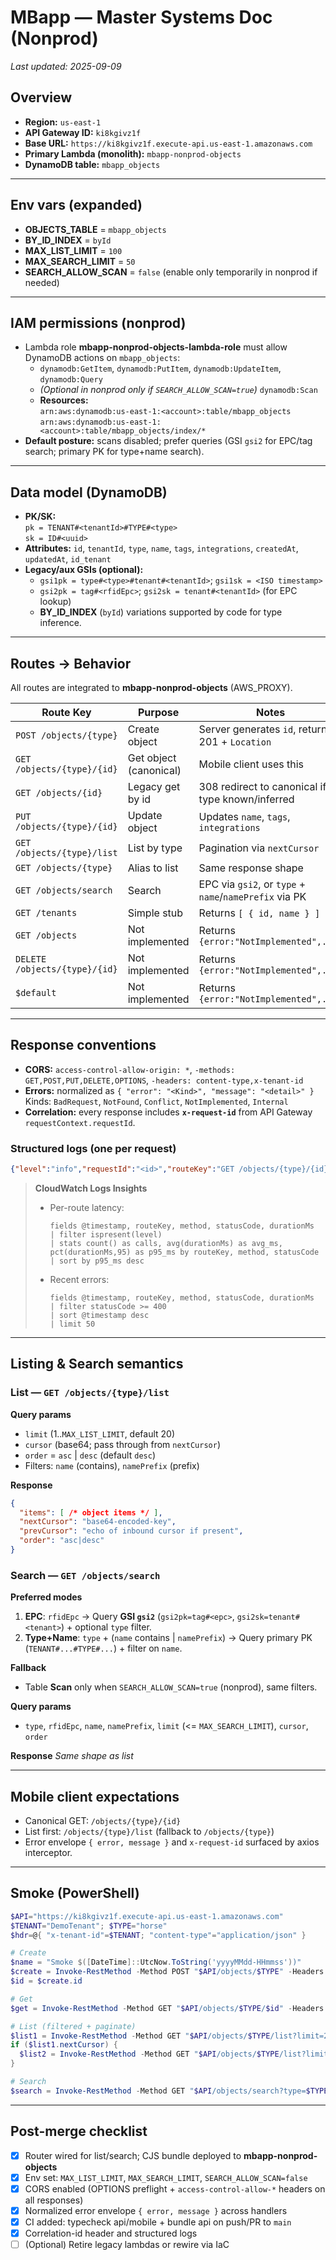 # MBapp — Master Systems Doc (Nonprod)

_Last updated: 2025-09-09_

## Overview
- **Region:** `us-east-1`
- **API Gateway ID:** `ki8kgivz1f`
- **Base URL:** `https://ki8kgivz1f.execute-api.us-east-1.amazonaws.com`
- **Primary Lambda (monolith):** `mbapp-nonprod-objects`
- **DynamoDB table:** `mbapp_objects`

---

## Env vars (expanded)
- **OBJECTS_TABLE** = `mbapp_objects`
- **BY_ID_INDEX**   = `byId`
- **MAX_LIST_LIMIT**   = `100`
- **MAX_SEARCH_LIMIT** = `50`
- **SEARCH_ALLOW_SCAN** = `false` (enable only temporarily in nonprod if needed)

---

## IAM permissions (nonprod)
- Lambda role **mbapp-nonprod-objects-lambda-role** must allow DynamoDB actions on `mbapp_objects`:
  - `dynamodb:GetItem`, `dynamodb:PutItem`, `dynamodb:UpdateItem`, `dynamodb:Query`
  - *(Optional in nonprod only if `SEARCH_ALLOW_SCAN=true`)* `dynamodb:Scan`
  - **Resources:**  
    `arn:aws:dynamodb:us-east-1:<account>:table/mbapp_objects`  
    `arn:aws:dynamodb:us-east-1:<account>:table/mbapp_objects/index/*`
- **Default posture:** scans disabled; prefer queries (GSI `gsi2` for EPC/tag search; primary PK for type+name search).

---

## Data model (DynamoDB)
- **PK/SK:**  
  `pk = TENANT#<tenantId>#TYPE#<type>`  
  `sk = ID#<uuid>`
- **Attributes:** `id`, `tenantId`, `type`, `name`, `tags`, `integrations`, `createdAt`, `updatedAt`, `id_tenant`
- **Legacy/aux GSIs (optional):**
  - `gsi1pk = type#<type>#tenant#<tenantId>`; `gsi1sk = <ISO timestamp>`
  - `gsi2pk = tag#<rfidEpc>`; `gsi2sk = tenant#<tenantId>` (for EPC lookup)
  - **BY_ID_INDEX** (`byId`) variations supported by code for type inference.

---

## Routes → Behavior
All routes are integrated to **mbapp-nonprod-objects** (AWS_PROXY).

| Route Key                      | Purpose                               | Notes |
|---|---|---|
| `POST /objects/{type}`         | Create object                         | Server generates `id`, returns 201 + `Location` |
| `GET /objects/{type}/{id}`     | Get object (canonical)                | Mobile client uses this |
| `GET /objects/{id}`            | Legacy get by id                      | 308 redirect to canonical if type known/inferred |
| `PUT /objects/{type}/{id}`     | Update object                         | Updates `name`, `tags`, `integrations` |
| `GET /objects/{type}/list`     | List by type                          | Pagination via `nextCursor` |
| `GET /objects/{type}`          | Alias to list                         | Same response shape |
| `GET /objects/search`          | Search                                | EPC via `gsi2`, or `type` + `name`/`namePrefix` via PK |
| `GET /tenants`                 | Simple stub                           | Returns `[ { id, name } ]` |
| `GET /objects`                 | Not implemented                       | Returns `{error:"NotImplemented",...}` |
| `DELETE /objects/{type}/{id}`  | Not implemented                       | Returns `{error:"NotImplemented",...}` |
| `$default`                     | Not implemented                       | Returns `{error:"NotImplemented",...}` |

---

## Response conventions
- **CORS:** `access-control-allow-origin: *`, `-methods: GET,POST,PUT,DELETE,OPTIONS`, `-headers: content-type,x-tenant-id`
- **Errors:** normalized as `{ "error": "<Kind>", "message": "<detail>" }`  
  Kinds: `BadRequest`, `NotFound`, `Conflict`, `NotImplemented`, `Internal`
- **Correlation:** every response includes **`x-request-id`** from API Gateway `requestContext.requestId`.

### Structured logs (one per request)
```json
{"level":"info","requestId":"<id>","routeKey":"GET /objects/{type}/{id}","method":"GET","path":"/objects/horse/123","statusCode":200,"durationMs":58}
```

> **CloudWatch Logs Insights**
> - Per-route latency:
>   ```
>   fields @timestamp, routeKey, method, statusCode, durationMs
>   | filter ispresent(level)
>   | stats count() as calls, avg(durationMs) as avg_ms, pct(durationMs,95) as p95_ms by routeKey, method, statusCode
>   | sort by p95_ms desc
>   ```
> - Recent errors:
>   ```
>   fields @timestamp, routeKey, method, statusCode, durationMs
>   | filter statusCode >= 400
>   | sort @timestamp desc
>   | limit 50
>   ```

---

## Listing & Search semantics

### List — `GET /objects/{type}/list`
**Query params**
- `limit` (1..`MAX_LIST_LIMIT`, default 20)
- `cursor` (base64; pass through from `nextCursor`)
- `order` = `asc` \| `desc` (default `desc`)
- Filters: `name` (contains), `namePrefix` (prefix)

**Response**
```json
{
  "items": [ /* object items */ ],
  "nextCursor": "base64-encoded-key",
  "prevCursor": "echo of inbound cursor if present",
  "order": "asc|desc"
}
```

### Search — `GET /objects/search`
**Preferred modes**
1. **EPC**: `rfidEpc` → Query **GSI `gsi2`** (`gsi2pk=tag#<epc>`, `gsi2sk=tenant#<tenant>`) + optional `type` filter.
2. **Type+Name**: `type` + (`name` contains \| `namePrefix`) → Query primary PK (`TENANT#...#TYPE#...`) + filter on `name`.

**Fallback**
- Table **Scan** only when `SEARCH_ALLOW_SCAN=true` (nonprod), same filters.

**Query params**
- `type`, `rfidEpc`, `name`, `namePrefix`, `limit` (<= `MAX_SEARCH_LIMIT`), `cursor`, `order`

**Response**
_Same shape as list_

---

## Mobile client expectations
- Canonical GET: `/objects/{type}/{id}`
- List first: `/objects/{type}/list` (fallback to `/objects/{type}`)
- Error envelope `{ error, message }` and `x-request-id` surfaced by axios interceptor.

---

## Smoke (PowerShell)
```powershell
$API="https://ki8kgivz1f.execute-api.us-east-1.amazonaws.com"
$TENANT="DemoTenant"; $TYPE="horse"
$hdr=@{ "x-tenant-id"=$TENANT; "content-type"="application/json" }

# Create
$name = "Smoke $([DateTime]::UtcNow.ToString('yyyyMMdd-HHmmss'))"
$create = Invoke-RestMethod -Method POST "$API/objects/$TYPE" -Headers $hdr -Body (@{ name=$name }|ConvertTo-Json)
$id = $create.id

# Get
$get = Invoke-RestMethod -Method GET "$API/objects/$TYPE/$id" -Headers $hdr

# List (filtered + paginate)
$list1 = Invoke-RestMethod -Method GET "$API/objects/$TYPE/list?limit=2&name=Smoke" -Headers $hdr
if ($list1.nextCursor) {
  $list2 = Invoke-RestMethod -Method GET "$API/objects/$TYPE/list?limit=2&cursor=$([uri]::EscapeDataString($list1.nextCursor))" -Headers $hdr
}

# Search
$search = Invoke-RestMethod -Method GET "$API/objects/search?type=$TYPE&name=Smoke&limit=3" -Headers $hdr
```

---

## Post-merge checklist
- [x] Router wired for list/search; CJS bundle deployed to **mbapp-nonprod-objects**
- [x] Env set: `MAX_LIST_LIMIT`, `MAX_SEARCH_LIMIT`, `SEARCH_ALLOW_SCAN=false`
- [x] CORS enabled (OPTIONS preflight + `access-control-allow-*` headers on all responses)
- [x] Normalized error envelope `{ error, message }` across handlers
- [x] CI added: typecheck api/mobile + bundle api on push/PR to `main`
- [x] Correlation-id header and structured logs
- [ ] (Optional) Retire legacy lambdas or rewire via IaC
